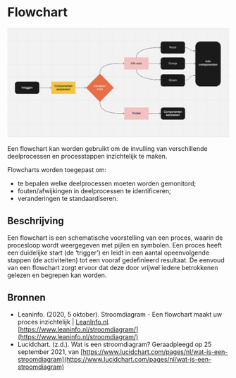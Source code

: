 # Flowchart

![](<../.gitbook/assets/image (7) (1) (1).png>)

Een flowchart kan worden gebruikt om de invulling van verschillende deelprocessen en processtappen inzichtelijk te maken.

Flowcharts worden toegepast om:

* te bepalen welke deelprocessen moeten worden gemonitord;
* fouten/afwijkingen in deelprocessen te identificeren;
* veranderingen te standaardiseren.

## Beschrijving

Een flowchart is een schematische voorstelling van een proces, waarin de procesloop wordt weergegeven met pijlen en symbolen. Een proces heeft een duidelijke start (de ‘trigger’) en leidt in een aantal opeenvolgende stappen (de activiteiten) tot een vooraf gedefinieerd resultaat. De eenvoud van een flowchart zorgt ervoor dat deze door vrijwel iedere betrokkenen gelezen en begrepen kan worden.

## Bronnen

* Leaninfo. (2020, 5 oktober). Stroomdiagram - Een flowchart maakt uw proces inzichtelijk | [LeanInfo.nl](http://leaninfo.nl). [https://www.leaninfo.nl/stroomdiagram/](https://www.leaninfo.nl/stroomdiagram/)
* Lucidchart. (z.d.). Wat is een stroomdiagram? Geraadpleegd op 25 september 2021, van [https://www.lucidchart.com/pages/nl/wat-is-een-stroomdiagram](https://www.lucidchart.com/pages/nl/wat-is-een-stroomdiagram)
